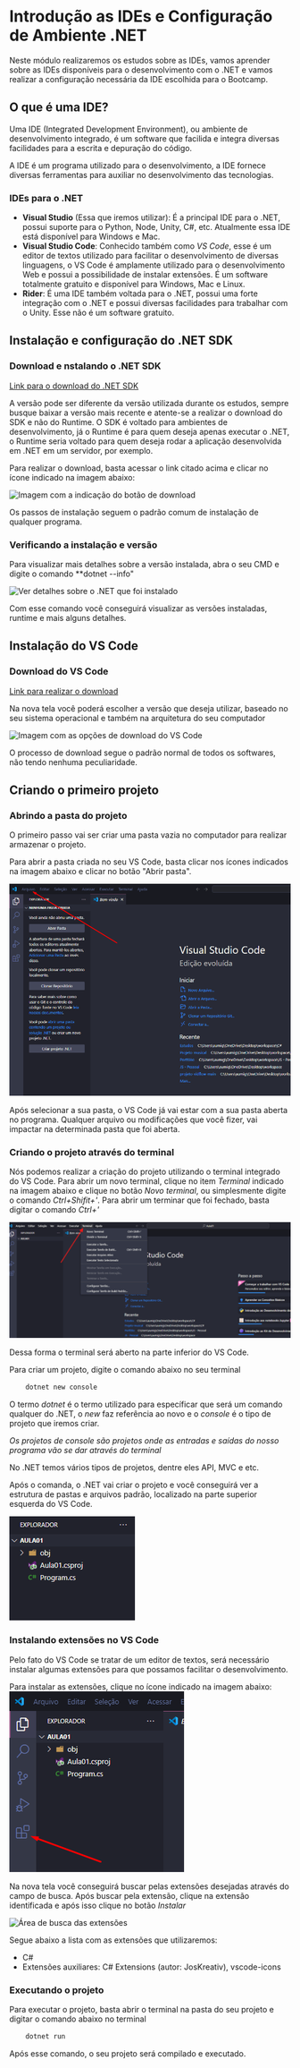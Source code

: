 # Introdução as IDEs e Configuração de Ambiente .NET

Neste módulo realizaremos os estudos sobre as IDEs, vamos aprender sobre as IDEs disponíveis para o desenvolvimento com o .NET e vamos realizar a configuração necessária da IDE escolhida para o Bootcamp.

## O que é uma IDE?

Uma IDE (Integrated Development Environment), ou ambiente de desenvolvimento integrado, é um software que facilida e integra diversas facilidades para a escrita e depuração do código. 

A IDE é um programa utilizado para o desenvolvimento, a IDE fornece diversas ferramentas para auxiliar no desenvolvimento das tecnologias. 

### IDEs para o .NET
- **Visual Studio** (Essa que iremos utilizar): É a principal IDE para o .NET, possui suporte para o Python, Node, Unity, C#, etc. Atualmente essa IDE está disponível para Windows e Mac.
- **Visual Studio Code**: Conhecido também como *VS Code*, esse é um editor de textos utilizado para facilitar o desenvolvimento de diversas linguagens, o VS Code é amplamente utilizado para o desenvolvimento Web e possui a possibilidade de instalar extensões. É um software totalmente gratuito e disponível para Windows, Mac e Linux.
- **Rider**: É uma IDE também voltada para o .NET, possui uma forte integração com o .NET e possui diversas facilidades para trabalhar com o Unity. Esse não é um software gratuito.

## Instalação e configuração do .NET SDK

### Download e nstalando o .NET SDK

[Link para o download do .NET SDK](https://dotnet.microsoft.com/pt-br/download)

A versão pode ser diferente da versão utilizada durante os estudos, sempre busque baixar a versão mais recente e atente-se a realizar o download do SDK e não do Runtime. O SDK é voltado para ambientes de desenvolvimento, já o Runtime é para quem deseja apenas executar o .NET, o Runtime seria voltado para quem deseja rodar a aplicação desenvolvida em .NET em um servidor, por exemplo.

Para realizar o download, basta acessar o link citado acima e clicar no ícone indicado na imagem abaixo:

![Imagem com a indicação do botão de download](https://live.staticflickr.com/65535/53685380425_32bb567cf6_z.jpg)

Os passos de instalação seguem o padrão comum de instalação de qualquer programa. 

### Verificando a instalação e versão

Para visualizar mais detalhes sobre a versão instalada, abra o seu CMD e digite o comando **dotnet --info"

![Ver detalhes sobre o .NET que foi instalado](https://live.staticflickr.com/65535/53685332719_1d158f4119_z.jpg)

Com esse comando você conseguirá visualizar as versões instaladas, runtime e mais alguns detalhes.

## Instalação do VS Code

### Download do VS Code

[Link para realizar o download](https://code.visualstudio.com/download)

Na nova tela você poderá escolher a versão que deseja utilizar, baseado no seu sistema operacional e também na arquitetura do seu computador

![Imagem com as opções de download do VS Code](https://live.staticflickr.com/65535/53685344789_f8e8a05b17_z.jpg)

O processo de download segue o padrão normal de todos os softwares, não tendo nenhuma peculiaridade. 

## Criando o primeiro projeto

### Abrindo a pasta do projeto
O primeiro passo vai ser criar uma pasta vazia no computador para realizar armazenar o projeto.

Para abrir a pasta criada no seu VS Code, basta clicar nos ícones indicados na imagem abaixo e clicar no botão "Abrir pasta".

![Abrir pasta no VS Code](/imagens/image.png)

Após selecionar a sua pasta, o VS Code já vai estar com a sua pasta aberta no programa. Qualquer arquivo ou modificações que você fizer, vai impactar na determinada pasta que foi aberta.

### Criando o projeto através do terminal
Nós podemos realizar a criação do projeto utilizando o terminal integrado do VS Code. Para abrir um novo terminal, clique no item *Terminal* indicado na imagem abaixo e clique no botão *Novo terminal*, ou simplesmente digite o comando *Ctrl+Shifit+'*. Para abrir um terminar que foi fechado, basta digitar o comando *Ctrl+'*

![Abrir terminal no VS Code](/imagens/abrir%20terminal.png)

Dessa forma o terminal será aberto na parte inferior do VS Code.

Para criar um projeto, digite o comando abaixo no seu terminal
```bash
    dotnet new console
```
O termo *dotnet* é o termo utilizado para específicar que será um comando qualquer do .NET, o *new* faz referência ao novo e o *console* é o tipo de projeto que iremos criar.

*Os projetos de console são projetos onde as entradas e saídas do nosso programa vão se dar através do terminal*

No .NET temos vários tipos de projetos, dentre eles API, MVC e etc.

Após o comanda, o .NET vai criar o projeto e você conseguirá ver a estrutura de pastas e arquivos padrão, localizado na parte superior esquerda do VS Code.

![Estrutura de arquivos do .NET](/imagens/estrutura%20de%20arquivos.png)

### Instalando extensões no VS Code
Pelo fato do VS Code se tratar de um editor de textos, será necessário instalar algumas extensões para que possamos facilitar o desenvolvimento.

Para instalar as extensões, clique no ícone indicado na imagem abaixo:
![Imagem com o ícone de extensões](/imagens/ícone%20extensões.png)

Na nova tela você conseguirá buscar pelas extensões desejadas através do campo de busca. Após buscar pela extensão, clique na extensão identificada e após isso clique no botão *Instalar*

![Área de busca das extensões](/imagens/extensões.png)

Segue abaixo a lista com as extensões que utilizaremos:
- C#
- Extensões auxiliares: C# Extensions (autor: JosKreativ), vscode-icons

### Executando o projeto
Para executar o projeto, basta abrir o terminal na pasta do seu projeto e digitar o comando abaixo no terminal
```bash
    dotnet run
```
Após esse comando, o seu projeto será compilado e executado.